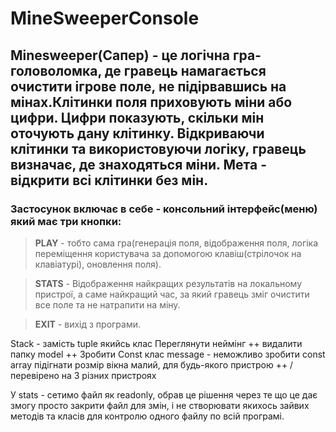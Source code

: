 # MineSweeperConsole

## Minesweeper(Сапер) - це логічна гра-головоломка, де гравець намагається очистити ігрове поле, не підірвавшись на мінах.Клітинки поля приховують міни або цифри. Цифри показують, скільки мін оточують дану клітинку. Відкриваючи клітинки та використовуючи логіку, гравець визначає, де знаходяться міни. Мета - відкрити всі клітинки без мін.

### Застосунок включає в себе - консольний інтерфейс(меню) який має три кнопки: 
> **PLAY** - тобто сама гра(генерація поля, відображення поля, логіка переміщення користувача за допомогою клавіш(стрілочок на клавіатурі), оновлення поля).

> **STATS** - Відображення найкращих результатів на локальному пристрої, а саме найкращий час, за який гравець зміг очистити все поле та не натрапити на міну.

> **EXIT** - вихід з програми.


Stack<tuple> - замість tuple якийсь клас
Переглянути неймінг ++
видалити папку model ++
Зробити Const клас message - неможливо зробити const array
підігнати розмір вікна малий, для будь-якого пристрою ++ / перевірено на 3 різних пристроях

У stats - сетимо файл як readonly, обрав це рішення через те що це дає змогу просто закрити файл для змін, і не створювати якихось зайвих методів та класів для контролю одного файлу по всій програмі.